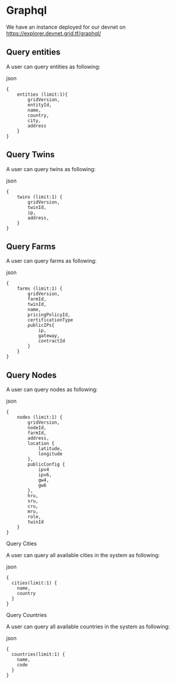 # Graphql

We have an instance deployed for our devnet on https://explorer.devnet.grid.tf/graphql/

## Query entities

A user can query entities as following:

json
```
{
    entities (limit:1){
        gridVersion,
        entityId,
        name,
        country,
        city,
        address
    }
}
```

## Query Twins

A user can query twins as following:

json
```
{
    twins (limit:1) {
        gridVersion,
        twinId,
        ip,
        address,
    }
}
```

## Query Farms

A user can query farms as following:

json
```
{
    farms (limit:1) {
        gridVersion,
        farmId,
        twinId,
        name,
        pricingPolicyId,
        certificationType
        publicIPs{
            ip,
            gateway,
            contractId
        }
    }
}
```

## Query Nodes

A user can query nodes as following:

json
```
{
    nodes (limit:1) {
        gridVersion,
        nodeId,
        farmId,
        address,
        location {
            latitude,
            longitude
        },
        publicConfig {
            ipv4
            ipv6,
            gw4,
            gw6
        },
        hru,
        sru,
        cru,
        mru,
        role,
        twinId
    }
}
```

Query Cities 

A user can query all available cities in the system as following:

json
```
{
  cities(limit:1) {
    name,
    country
  }
}
```

Query Countries 

A user can query all available countries in the system as following:

json
```
{
  countries(limit:1) {
    name,
    code
  }
}
```